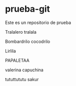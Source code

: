 # prueba-git

Este es un repositorio de prueba

Tralalero tralala

Bombardrilo cocodrilo

Lirlila

PAPALETAA

valerina capuchina

tututtututu sakur